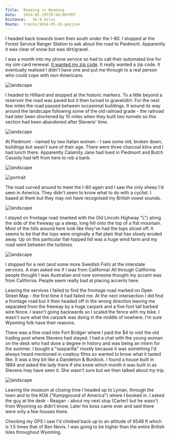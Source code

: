```yaml
---
Title:	Roaming in Wyoming
Date:	2014-05-19T20:58:00+PDT
Distance:	56.8 miles
Route:	tracks/2014-05-19.geojson
---
```


I headed back towards town then south under the I-80. I stopped at the Forest Service Ranger Station to ask about the road to Piedmont. Apparently it was clear of snow but was dirt/gravel. 

I was a month into my phone service so had to call their automated line for my sim card renewal. [It wanted my zip code](https://twitter.com/RTWbike/status/468406978557931521). It really wanted a zip code. It eventually realised I didn't have one and put me through to a real person who could cope with non-Americans.

![landscape](https://farm6.staticflickr.com/5505/14119543097_403a1da6f9_z.jpg "Towards the Uintah Mountains")

I headed to Hilliard and stopped at the historic markers. To a little beyond a reservoir the road was paved but it then turned to gravel/dirt. For the next few miles the road passed between occasional buildings. It wound its way around the landscape following some of the old railroad grade - the railroad had later been shortened by 10 miles when they built two tunnels so this section had been abandoned after Stevens' time.

![landscape](https://farm4.staticflickr.com/3797/14119468040_c9e4d345ff_z.jpg "Road towards Piedmont")

At Piedmont - named by two Italian women - I saw some old, broken down, buildings but wasn't sure of their age. There were three charcoal kilns and I had lunch there. Apparently Calamity Jane had lived in Piedmont and Butch Cassidy had left from here to rob a bank.

![landscape](https://farm6.staticflickr.com/5079/14119434708_0c15d8b84e_z.jpg "Piedmont")

![portrait](https://farm4.staticflickr.com/3702/14302748641_62631a758a_c.jpg "Kiln")

The road curved around to meet the I-80 again and I saw the only sheep I'd seen in America. They didn't seem to know what to do with a cyclist. I baaed at them but they may not have recognised my British vowel sounds.

![landscape](https://farm4.staticflickr.com/3807/14119484550_02bf44eaca_z.jpg "Sheep crossing")

I stayed on frontage road (marked with the Old Lincoln Highway "L") along the side of the freeway up a steep, long hill onto the top of a flat mountain. Most of the hills around here look like they've had the tops sliced off. It seems to be that the tops were originally a flat plain that has slowly eroded away. Up on this particular flat-topped hill was a huge wind farm and my road went between the turbines.

![landscape](https://farm6.staticflickr.com/5569/14119570457_344375832e_z.jpg "Wind power")

I stopped for a rest (and some more Swedish Fish) at the interstate services. A man asked me if I was from California! All through California people thought I was Australian and now someone thought my accent was from California. People seem really bad at placing accents here.

Leaving the services I failed to find the frontage road marked on Open Street Map - the first time it had failed me. At the next intersection I did find a frontage road but it then headed off in the wrong direction leaving me separated from the freeway by a huge carpark and a five foot tall barbed wire fence. I wasn't going backwards so I scaled the fence with my bike. I wasn't sure what the carpark was doing in the middle of nowhere. I'm sure Wyoming folk have their reasons.

There was a fine road into Fort Bridger where I paid the $4 to visit the old trading post where Stevens had stayed. I had a chat with the young woman on the desk who had done a degree in history and was being an intern for the summer. I bought a "sasparilla" mostly because it was something I'd always heard mentioned in cowboy films so wanted to know what it tasted like. It was a tiny bit like a Dandelion & Burdock. I found a house built in 1884 and asked the lady there if she knew which month it was built in as Stevens may have seen it. She wasn't sure but we then talked about my trip.

![landscape](https://farm6.staticflickr.com/5501/14119437199_0ee5d52fa3_z.jpg "Fort Bridger")

Leaving the museum at closing time I headed up to Lyman, through the town and to the KOA ("Kampground of America") where I booked in. I asked the guy at the desk - Reagan - about my next stop (Carter) but he wasn't from Wyoming so didn't know. Later his boss came over and said there were only a few houses there. 

Checking my GPS I saw I'd climbed back up to an altitude of 6548 ft which is 1.5 times that of Ben Nevis. I was going to be higher than the entire British Isles throughout Wyoming.
